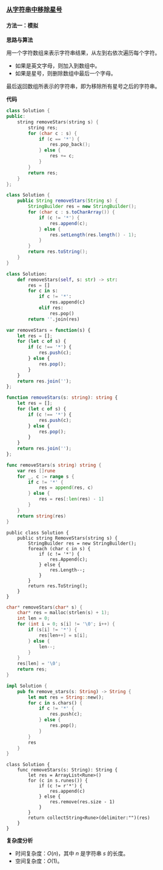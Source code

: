 ### [从字符串中移除星号](https://leetcode.cn/problems/removing-stars-from-a-string/solutions/2909118/cong-zi-fu-chuan-zhong-yi-chu-xing-hao-b-8fqm/)

#### 方法一：模拟

**思路与算法**

用一个字符数组来表示字符串结果，从左到右依次遍历每个字符。

- 如果是英文字母，则加入到数组中。
- 如果是星号，则删除数组中最后一个字母。

最后返回数组所表示的字符串，即为移除所有星号之后的字符串。

**代码**

```C++
class Solution {
public:
    string removeStars(string s) {
        string res;
        for (char c : s) {
            if (c == '*') {
                res.pop_back();
            } else {
                res += c;
            }
        }
        return res;
    }
};
```

```Java
class Solution {
    public String removeStars(String s) {
        StringBuilder res = new StringBuilder();
        for (char c : s.toCharArray()) {
            if (c != '*') {
                res.append(c);
            } else {
                res.setLength(res.length() - 1);
            }
        }
        return res.toString();
    }
}
```

```Python
class Solution:
    def removeStars(self, s: str) -> str:
        res = []
        for c in s:
            if c != '*':
                res.append(c)
            elif res:
                res.pop()
        return ''.join(res)
```

```JavaScript
var removeStars = function(s) {
    let res = [];
    for (let c of s) {
        if (c !== '*') {
            res.push(c);
        } else {
            res.pop();
        }
    }
    return res.join('');
};
```

```TypeScript
function removeStars(s: string): string {
    let res = [];
    for (let c of s) {
        if (c !== '*') {
            res.push(c);
        } else {
            res.pop();
        }
    }
    return res.join('');
};
```

```Go
func removeStars(s string) string {
    var res []rune
    for _, c := range s {
        if c != '*' {
            res = append(res, c)
        } else {
            res = res[:len(res) - 1]
        }
    }
    return string(res)
}
```

```CSharp
public class Solution {
    public string RemoveStars(string s) {
        StringBuilder res = new StringBuilder();
        foreach (char c in s) {
            if (c != '*') {
                res.Append(c);
            } else {
                res.Length--;
            }
        }
        return res.ToString();
    }
}
```

```C
char* removeStars(char* s) {
    char* res = malloc(strlen(s) + 1);
    int len = 0;
    for (int i = 0; s[i] != '\0'; i++) {
        if (s[i] != '*') {
            res[len++] = s[i];
        } else {
            len--;
        }
    }
    res[len] = '\0';
    return res;
}
```

```Rust
impl Solution {
    pub fn remove_stars(s: String) -> String {
        let mut res = String::new();
        for c in s.chars() {
            if c != '*' {
                res.push(c);
            } else {
                res.pop();
            }
        }
        res
    }
}
```

```Cangjie
class Solution {
    func removeStars(s: String): String {
        let res = ArrayList<Rune>()
        for (c in s.runes()) {
            if (c != r'*') {
                res.append(c)
            } else {
                res.remove(res.size - 1)
            }
        }
        return collectString<Rune>(delimiter:"")(res)
    }
}
```

**复杂度分析**

- 时间复杂度：$O(n)$，其中 $n$ 是字符串 $s$ 的长度。
- 空间复杂度：$O(1)$。
